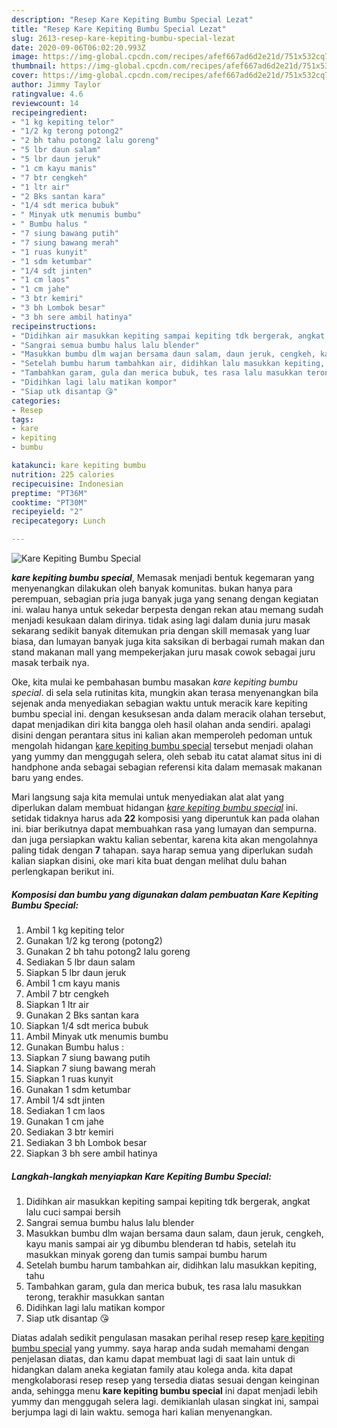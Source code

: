 ```yaml
---
description: "Resep Kare Kepiting Bumbu Special Lezat"
title: "Resep Kare Kepiting Bumbu Special Lezat"
slug: 2613-resep-kare-kepiting-bumbu-special-lezat
date: 2020-09-06T06:02:20.993Z
image: https://img-global.cpcdn.com/recipes/afef667ad6d2e21d/751x532cq70/kare-kepiting-bumbu-special-foto-resep-utama.jpg
thumbnail: https://img-global.cpcdn.com/recipes/afef667ad6d2e21d/751x532cq70/kare-kepiting-bumbu-special-foto-resep-utama.jpg
cover: https://img-global.cpcdn.com/recipes/afef667ad6d2e21d/751x532cq70/kare-kepiting-bumbu-special-foto-resep-utama.jpg
author: Jimmy Taylor
ratingvalue: 4.6
reviewcount: 14
recipeingredient:
- "1 kg kepiting telor"
- "1/2 kg terong potong2"
- "2 bh tahu potong2 lalu goreng"
- "5 lbr daun salam"
- "5 lbr daun jeruk"
- "1 cm kayu manis"
- "7 btr cengkeh"
- "1 ltr air"
- "2 Bks santan kara"
- "1/4 sdt merica bubuk"
- " Minyak utk menumis bumbu"
- " Bumbu halus "
- "7 siung bawang putih"
- "7 siung bawang merah"
- "1 ruas kunyit"
- "1 sdm ketumbar"
- "1/4 sdt jinten"
- "1 cm laos"
- "1 cm jahe"
- "3 btr kemiri"
- "3 bh Lombok besar"
- "3 bh sere ambil hatinya"
recipeinstructions:
- "Didihkan air masukkan kepiting sampai kepiting tdk bergerak, angkat lalu cuci sampai bersih"
- "Sangrai semua bumbu halus lalu blender"
- "Masukkan bumbu dlm wajan bersama daun salam, daun jeruk, cengkeh, kayu manis sampai air yg dibumbu blenderan td habis, setelah itu masukkan minyak goreng dan tumis sampai bumbu harum"
- "Setelah bumbu harum tambahkan air, didihkan lalu masukkan kepiting, tahu"
- "Tambahkan garam, gula dan merica bubuk, tes rasa lalu masukkan terong, terakhir masukkan santan"
- "Didihkan lagi lalu matikan kompor"
- "Siap utk disantap 😘"
categories:
- Resep
tags:
- kare
- kepiting
- bumbu

katakunci: kare kepiting bumbu 
nutrition: 225 calories
recipecuisine: Indonesian
preptime: "PT36M"
cooktime: "PT30M"
recipeyield: "2"
recipecategory: Lunch

---
```



![Kare Kepiting Bumbu Special](https://img-global.cpcdn.com/recipes/afef667ad6d2e21d/751x532cq70/kare-kepiting-bumbu-special-foto-resep-utama.jpg)

<b><i>kare kepiting bumbu special</i></b>, Memasak menjadi bentuk kegemaran yang menyenangkan dilakukan oleh banyak komunitas. bukan hanya para perempuan, sebagian pria juga banyak juga yang senang dengan kegiatan ini. walau hanya untuk sekedar berpesta dengan rekan atau memang sudah menjadi kesukaan dalam dirinya. tidak asing lagi dalam dunia juru masak sekarang sedikit banyak ditemukan pria dengan skill memasak yang luar biasa, dan lumayan banyak juga kita saksikan di berbagai rumah makan dan stand makanan mall yang mempekerjakan juru masak cowok sebagai juru masak terbaik nya.



Oke, kita mulai ke pembahasan bumbu masakan <i>kare kepiting bumbu special</i>. di sela sela rutinitas kita, mungkin akan terasa menyenangkan bila sejenak anda menyediakan sebagian waktu untuk meracik kare kepiting bumbu special ini. dengan kesuksesan anda dalam meracik olahan tersebut, dapat menjadikan diri kita bangga oleh hasil olahan anda sendiri. apalagi disini dengan perantara situs ini kalian akan memperoleh pedoman untuk mengolah hidangan <u>kare kepiting bumbu special</u> tersebut menjadi olahan yang yummy dan menggugah selera, oleh sebab itu catat alamat situs ini di handphone anda sebagai sebagian referensi kita dalam memasak makanan baru yang endes.


Mari langsung saja kita memulai untuk menyediakan alat alat yang diperlukan dalam membuat hidangan <u><i>kare kepiting bumbu special</i></u> ini. setidak tidaknya harus ada <b>22</b> komposisi yang diperuntuk kan pada olahan ini. biar berikutnya dapat membuahkan rasa yang lumayan dan sempurna. dan juga persiapkan waktu kalian sebentar, karena kita akan mengolahnya paling tidak dengan <b>7</b> tahapan. saya harap semua yang diperlukan sudah kalian siapkan disini, oke mari kita buat dengan melihat dulu bahan perlengkapan berikut ini.

<!--inarticleads1-->

##### Komposisi dan bumbu yang digunakan dalam pembuatan Kare Kepiting Bumbu Special:

1. Ambil 1 kg kepiting telor
1. Gunakan 1/2 kg terong (potong2)
1. Gunakan 2 bh tahu potong2 lalu goreng
1. Sediakan 5 lbr daun salam
1. Siapkan 5 lbr daun jeruk
1. Ambil 1 cm kayu manis
1. Ambil 7 btr cengkeh
1. Siapkan 1 ltr air
1. Gunakan 2 Bks santan kara
1. Siapkan 1/4 sdt merica bubuk
1. Ambil  Minyak utk menumis bumbu
1. Gunakan  Bumbu halus :
1. Siapkan 7 siung bawang putih
1. Siapkan 7 siung bawang merah
1. Siapkan 1 ruas kunyit
1. Gunakan 1 sdm ketumbar
1. Ambil 1/4 sdt jinten
1. Sediakan 1 cm laos
1. Gunakan 1 cm jahe
1. Sediakan 3 btr kemiri
1. Sediakan 3 bh Lombok besar
1. Siapkan 3 bh sere ambil hatinya




<!--inarticleads2-->

##### Langkah-langkah menyiapkan Kare Kepiting Bumbu Special:

1. Didihkan air masukkan kepiting sampai kepiting tdk bergerak, angkat lalu cuci sampai bersih
1. Sangrai semua bumbu halus lalu blender
1. Masukkan bumbu dlm wajan bersama daun salam, daun jeruk, cengkeh, kayu manis sampai air yg dibumbu blenderan td habis, setelah itu masukkan minyak goreng dan tumis sampai bumbu harum
1. Setelah bumbu harum tambahkan air, didihkan lalu masukkan kepiting, tahu
1. Tambahkan garam, gula dan merica bubuk, tes rasa lalu masukkan terong, terakhir masukkan santan
1. Didihkan lagi lalu matikan kompor
1. Siap utk disantap 😘




Diatas adalah sedikit pengulasan masakan perihal resep resep <u>kare kepiting bumbu special</u> yang yummy. saya harap anda sudah memahami dengan penjelasan diatas, dan kamu dapat membuat lagi di saat lain untuk di hidangkan dalam aneka kegiatan family atau kolega anda. kita dapat mengkolaborasi resep resep yang tersedia diatas sesuai dengan keinginan anda, sehingga menu <b>kare kepiting bumbu special</b> ini dapat menjadi lebih yummy dan menggugah selera lagi. demikianlah ulasan singkat ini, sampai berjumpa lagi di lain waktu. semoga hari kalian menyenangkan.
